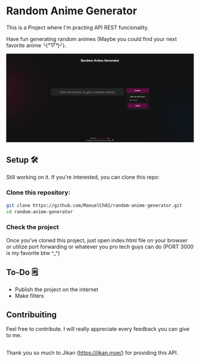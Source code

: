 # Random Anime Generator
This is a Project where I'm practing API REST funcionality.

Have fun generating random animes (Maybe you could find your next favorite anime ╰(*°▽°*)╯).

![App Screenshot](./src/assets/images/webpage-2.png)

## Setup 🛠️
Still working on it. If you're interested, you can clone this repo:

### Clone this repository:
```bash
git clone https://github.com/ManuelCh02/random-anime-generator.git
cd random-anime-generator
```

### Check the project
Once you've cloned this project, just open index.html file on your browser or utilize port forwarding or whatever you pro tech guys can do (PORT 3000 is my favorite btw ^_^)

## To-Do 🗒️
* Publish the project on the internet
* Make filters

## Contribuiting
Feel free to contribute. I will really appreciate every feedback you can give to me.

##
Thank you so much to Jikan (https://jikan.moe/) for providing this API.
